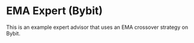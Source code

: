 # EMA Expert (Bybit)

This is an example expert advisor that uses an EMA crossover strategy on Bybit.
